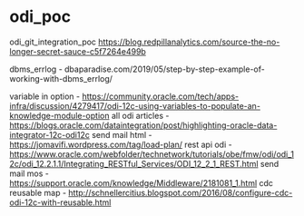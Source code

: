 # odi_poc
odi_git_integration_poc
https://blog.redpillanalytics.com/source-the-no-longer-secret-sauce-c5f7264e499b

dbms_errlog - dbaparadise.com/2019/05/step-by-step-example-of-working-with-dbms_errlog/

variable in option - https://community.oracle.com/tech/apps-infra/discussion/4279417/odi-12c-using-variables-to-populate-an-knowledge-module-option
all odi articles - https://blogs.oracle.com/dataintegration/post/highlighting-oracle-data-integrator-12c-odi12c
send mail html - https://jomavifi.wordpress.com/tag/load-plan/
rest api odi - https://www.oracle.com/webfolder/technetwork/tutorials/obe/fmw/odi/odi_12c/odi_12.2.1.1/Integrating_RESTful_Services/ODI_12_2_1_REST.html
send mail mos - https://support.oracle.com/knowledge/Middleware/2181081_1.html
cdc reusable map - http://schnellercitius.blogspot.com/2016/08/configure-cdc-odi-12c-with-reusable.html

